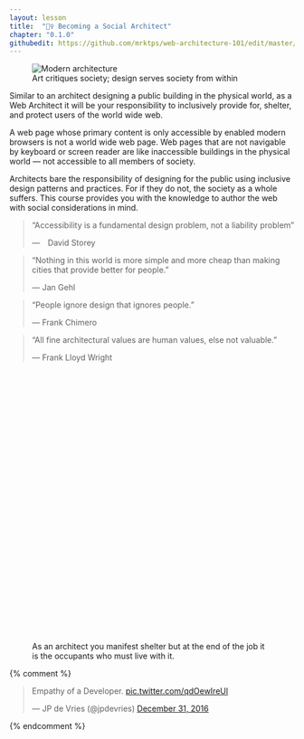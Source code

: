 ```yaml
---
layout: lesson
title:  "👷‍♀️ Becoming a Social Architect"
chapter: "0.1.0"
githubedit: https://github.com/mrktps/web-architecture-101/edit/master/_unit_0/becoming-a-social-architect.markdown
---
```


<figure>
  <picture>
   <source srcset="{{ site.baseurl }}/assets/images/architecture/architecture-1600.jpg" media="(min-width: 724px)" />
   <img src="{{ site.baseurl }}/assets/images/architecture/architecture-800.jpg" alt="Modern architecture">
  </picture>
  <figcaption>Art critiques society; design serves society from&nbsp;within</figcaption>
</figure>

Similar to an architect designing a public building in the physical world, as a Web Architect it will be your responsibility to inclusively provide for, shelter, and protect users of the world wide&nbsp;web. 

A web page whose primary content is only accessible by enabled modern browsers is not a world wide web page. Web pages that are not navigable by keyboard or screen reader are like inaccessible buildings in the physical world &mdash; not accessible to all members of&nbsp;society.

Architects bare the responsibility of designing for the public using inclusive design patterns and practices. For if they do not, the society as a whole suffers. This course provides you with the knowledge to author the web with social considerations in mind.

<blockquote class="legible">
<p>&#8220;Accessibility is a fundamental design problem, not a liability&nbsp;problem&#8221;</p>
&mdash;&emsp;David Storey
</blockquote>

<blockquote>
  <p>&#8220;Nothing in this world is more simple and more cheap than making cities that provide better for people.&#8221;</p>
  &mdash; Jan Gehl
</blockquote>

<blockquote>
  <p>&#8220;People ignore design that ignores people.&#8221;</p>
  &mdash; Frank Chimero
</blockquote>

<blockquote>
  <p>&#8220;All fine architectural values are human values, else not valuable.&#8221;</p>
  &mdash; Frank Lloyd Wright
</blockquote>

<figure>
  <img src="{{ site.baseurl }}/assets/images/sketch/developer_empathy.svg" alt="" style="max-height:80vh;min-height:480px;border:none">
  <figcaption>As an architect you manifest shelter but at the end of the job it is the occupants who must live with&nbsp;it.</figcaption>
</figure>

{% comment %}
<blockquote class="twitter-tweet" data-lang="en"><p lang="en" dir="ltr">Empathy of a Developer. <a href="https://t.co/qdOewIreUl">pic.twitter.com/qdOewIreUl</a></p>&mdash; JP de Vries (@jpdevries) <a href="https://twitter.com/jpdevries/status/815322650402648064">December 31, 2016</a></blockquote>
{% endcomment %}
